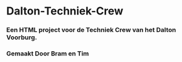 # Dalton-Techniek-Crew

### Een HTML project voor de Techniek Crew van het Dalton Voorburg.
### Gemaakt Door Bram en Tim

